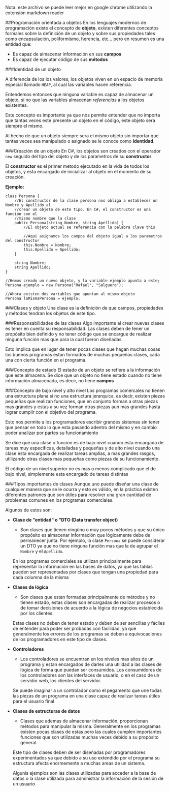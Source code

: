 Nota: este archivo se puede leer mejor en google chrome utilizando la extensión markdown reader

##Programación orientada a objetos
En los lenguajes modernos de programación existe el concepto de **objeto**, existen diferentes
conceptos formales sobre la definición de un objeto y sobre sus propiedades tales como
encapsulación, poliformismo, herencia, etc... pero en resumen es una entidad que:

 - Es capaz de almacenar información en sus **campos**
 - Es capaz de ejecutar código de sus **métodos**

###Identidad de un objeto

A diferencia de los los valores, los objetos viven en un espacio de memoria 
especial llamado `HEAP`, al cual las variables hacen referencia.

Entendemos entonces que ninguna variable es capaz de almacenar un objeto, si no que las
variables almacenan *referencias* a los objetos existentes.

Este concepto es importante ya que nos permite entender que no importa que tantas veces este
presente un objeto en el código, este objeto sera siempre el mismo.

Al hecho de que un objeto siempre sera el mismo objeto sin importar que tantas veces sea
manipulado o asignado se le conoce como **identidad**.

###Creación de un objeto
En C#, los objetos son creados con el operador `new` seguido del tipo del objeto y de
los parametros de su **constructor**.

El **constructor** es el primer metodo ejecutado en la vida de todos los objetos, y esta
encargado de inicializar al objeto en el momento de su creación.

**Ejemplo:**
```
class Persona {
    //El constructor de la clase persona nos obliga a establecer un Nombre y Apellido al
    //crear un objeto de este tipo. En C#, el constructor es una función con el 
    //mismo nombre que la clase
    public Persona(string Nombre, string Apellido) {
        //El objeto actual se referencia con la palabra clave this

        //Aqui asignamos los campos del objeto igual a los parametros del constructor
        this.Nombre = Nombre;
        this.Apellido = Apellido;
    }

    string Nombre;
    string Apellido;
}

//Hemos creado un nuevo objeto, y la variable ejemplo apunta a este;
Persona ejemplo = new Persona("Rafael", "Salguero");

//Ahora existen dos variables que apuntan al mismo objeto
Persona laMismaPersona = ejemplo;
```

###Clases y objeto
Una clase es la definición de que campos, propiedades y métodos tendran los objetos de este tipo.

###Responsabilidades de las clases
Algo importante al crear nuevas clases es tener en cuenta su responsabilidad. Las clases deben de tener 
un propósito bien definido y no tener código que se encargue de realizar ninguna función mas que para la cual
fueron diseñadas.

Esto implica que en lugar de tener pocas clases que hagan muchas cosas los buenos programas estan formados de 
muchas pequeñas clases, cada una con cierta función en el programa.

###Concepto de estado
El estado de un objeto se refiere a la información que este almacena. Se dice que un objeto no tiene estado 
cuando no tiene información almacenada, es decir, no tiene **campos**

###Concepto de bajo nivel y alto nivel
Los programas comercales no tienen una estructura plana si no una estructura jerarquica, es decir, existen piezas
pequeñas que realizan funciones, que en conjunto forman a otras piezas mas grandes y estas a su vez forman otras piezas
aun mas grandes hasta lograr cumplir con el objetivo del programa.

Esto nos permite a los programadores escribir grandes sistemas sin tener que pensar en todo lo que esta pasando adentro
del mismo y en cambio poder analizar por partes su funcionamiento

Se dice que una clase o funcion es de bajo nivel cuando esta encargada de tareas muy especificas, detalladas y pequeñas y 
de alto nivel cuando una clase esta encargada de realizar tareas amplias, a mas grandes rasgos, utilizando otras clases
mas pequeñas como piezas de su funcionamiento.

El código de un nivel superior no es mas o menos complicado que el de bajo nivel, simplemente esta encargado de tareas distintas 

###Tipos importantes de clases
Aunque uno puede diseñar una clase de cualquier manera que se le ocurra y esto es válido, en la práctica
existen diferentes patrones que son útiles para resolver una gran cantidad de problemas comunes en 
los programas comerciales.

Algunos de estos son:

 - **Clase de "entidad" o "DTO (Data transfer object)**
    - Son clases que tienen ningúno o muy pocos métodos y que su único propósito es almacenar información que 
    lógicamente debe de permanecer junta. Por ejemplo, la clase `Persona` se puede considerar un DTO ya que no
    tiene ninguna función mas que la de agrupar el `Nombre` y el `Apellido`.

    En los programas comerciales se utilizan principalmente para representar la información en las bases de datos, ya que las tablas 
    pueden ser representadas por clases que tengan una propiedad para cada columna de la misma

- **Clases de lógica**
    - Son clases que estan formadas principalmente de métodos y no tienen estado, estas clases son encargadas de 
    realizar procesos o de tomar decisiones de acuerdo a la lógica de negocios establecida por los clientes. 

    Estas clases no deben de tener estado y deben de ser sencillas y fáciles de entender para poder ser probadas con facilidad, 
    ya que generalmente los errores de los programas se deben a equivocaciones de los programadores en este tipo de clases.

- **Controladores**
    - Los controladores se encuentran en los niveles mas altos de un programa y estan encargados de darles una utilidad
    a las clases de lógica de forma que puedan ser consumidos. Los consumidores de los controladores son las interfaces de
    usuario, o en el caso de un servidor web, los clientes del servidor.

    Se puede imaginar a un controlador como el pegamento que une todas las piezas de un programa en una clase capaz
    de realizar tareas útiles para el usuario final

- **Clases de estructuras de datos**
    - Clases que ademas de almacenar información, proporcionan métodos para manipular la misma. Generalmente en los programas
    existen pocas clases de estas pero las cuales cumplen importantes funciones que son utilizadas muchas veces debido a su propósito
    general.

    Este tipo de clases deben de ser diseñadas por programadores experimentados ya que debido a su uso extendido por el programa
    su estructura afecta enormemente a muchas areas de un sistema.

    Algunis ejemplos son las clases utilizadas para acceder a la base de datos o la clase utilizada para administrar la información
    de la sesión de un usuario  

